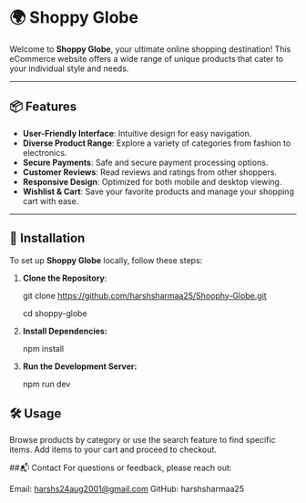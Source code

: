 # 🌍 Shoppy Globe

Welcome to **Shoppy Globe**, your ultimate online shopping destination! This eCommerce website offers a wide range of unique products that cater to your individual style and needs.

---

## 📦 Features

- **User-Friendly Interface**: Intuitive design for easy navigation.
- **Diverse Product Range**: Explore a variety of categories from fashion to electronics.
- **Secure Payments**: Safe and secure payment processing options.
- **Customer Reviews**: Read reviews and ratings from other shoppers.
- **Responsive Design**: Optimized for both mobile and desktop viewing.
- **Wishlist & Cart**: Save your favorite products and manage your shopping cart with ease.

---

## 🚀 Installation

To set up **Shoppy Globe** locally, follow these steps:

1. **Clone the Repository**:
  
   git clone https://github.com/harshsharmaa25/Shoophy-Globe.git


   cd shoppy-globe



2. **Install Dependencies:**

   npm install


3. **Run the Development Server:**

   npm run dev


## 🛠️ Usage
Browse products by category or use the search feature to find specific items.
Add items to your cart and proceed to checkout.



##📬 Contact
For questions or feedback, please reach out:

Email: harshs24aug2001@gmail.com
GitHub: harshsharmaa25

